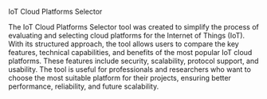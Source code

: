 IoT Cloud Platforms Selector

The IoT Cloud Platforms Selector tool was created to simplify the process of evaluating and selecting cloud platforms for the Internet of Things (IoT). With its structured approach, the tool allows users to compare the key features, technical capabilities, and benefits of the most popular IoT cloud platforms. These features include security, scalability, protocol support, and usability. The tool is useful for professionals and researchers who want to choose the most suitable platform for their projects, ensuring better performance, reliability, and future scalability.

